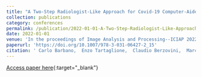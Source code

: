 ```yaml
---
title: "A Two-Step Radiologist-Like Approach for Covid-19 Computer-Aided Diagnosis from Chest X-Ray Images"
collection: publications
category: conferences
permalink: /publication/2022-01-01-A-Two-Step-Radiologist-Like-Approach-for-Covid-19-Computer-Aided-Diagnosis-from-Chest-X-Ray-Images
date: 2022-01-01
venue: 'In the proceedings of Image Analysis and Processing--ICIAP 2022: 21st International Conference, Lecce, Italy, May 23--27, 2022, Proceedings, Part I'
paperurl: 'https://doi.org/10.1007/978-3-031-06427-2_15'
citation: ' Carlo Barbano,  Enzo Tartaglione,  Claudio Berzovini,  Marco Calandri,  Marco Grangetto, &quot;A Two-Step Radiologist-Like Approach for Covid-19 Computer-Aided Diagnosis from Chest X-Ray Images.&quot; In the proceedings of Image Analysis and Processing--ICIAP 2022: 21st International Conference, Lecce, Italy, May 23--27, 2022, Proceedings, Part I, 2022.'
---
```

[Access paper here](https://doi.org/10.1007/978-3-031-06427-2_15){:target="_blank"}
